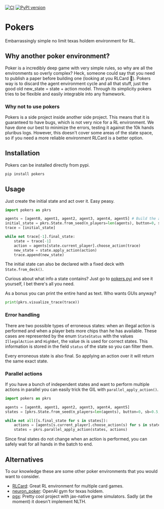 [![CI](https://github.com/Reinforcement-Poker/pokers/actions/workflows/CI.yml/badge.svg)](https://github.com/Reinforcement-Poker/pokers/actions/workflows/CI.yml)
[![PyPI version](https://badge.fury.io/py/pokers.svg)](https://badge.fury.io/py/pokers)

# Pokers

Embarrassingly simple no limit texas holdem environment for RL.

## Why another poker environment?

Poker is a incredibly deep game with very simple rules, so why are all the environments so overly complex? Heck, someone could say that you need to publish a paper before building one (looking at you RLCard 👀). Pokers way is to discard the agent environment cycle and all that stuff, just the good old new_state = state + action model. Through its simplicity pokers tries to be flexible and easily integrable into any framework.

### Why not to use pokers

Pokers is a side project inside another side project. This means that it is guaranteed to have bugs, which is not very nice for a RL environment. We have done our best to minimize the errors, testing it against the 10k hands pluribus logs. However, this doesn't cover some areas of the state space, so if you need a more reliable environment RLCard is a better option.

## Installation

Pokers can be installed directly from pypi.

```bash
pip install pokers
```

## Usage

Just create the initial state and act over it. Easy peasy.
```python
import pokers as pkrs

agents = [agent0, agent1, agent2, agent3, agent4, agent5] # Build the agents however you want
initial_state = pkrs.State.from_seed(n_players=len(agents), button=0, sb=0.5, bb=1.0, stake=100.0, seed=1234)
trace = [initial_state]

while not trace[-1].final_state:
    state = trace[-1]
    action = agents[state.current_player].choose_action(trace)
    new_state = state.apply_action(action)
    trace.append(new_state)
```

The initial state can also be declared with a fixed deck with `State.from_deck()`.

Curious about what info a state contains? Just go to [pokers.pyi](pokers.pyi) and see it yourself, I bet there's all you need.

As a bonus you can print the entire hand as text. Who wants GUIs anyway?
```python
print(pkrs.visualize_trace(trace))
```

### Error handling

There are two possible types of erroneous states: when an illegal action is performed and when a player bets more chips than he has available. These cases are represented by the enum `StateStatus` with the values `IllegalAction` and `HighBet`, the value `Ok` is used for correct states. This information is stored in the field `status` of the state so you can filter them.

Every erroneous state is also final. So applying an action over it will return the same exact state.


### Parallel actions

If you have a bunch of independent states and want to perform multiple actions in parallel you can easily trick the GIL with `parallel_apply_action()`.

```python
import pokers as pkrs

agents = [agent0, agent1, agent2, agent3, agent4, agent5]
states = [pkrs.State.from_seed(n_players=len(agents), button=0, sb=0.5, bb=1.0, stake=100.0, seed=seed) for seed in range(10)]

while not all([s.final_state for s in states]):
    actions = [agents[s.current_player].choose_action(s) for s in states]
    states = pkrs.parallel_apply_action(states, actions)
```

Since final states do not change when an action is performed, you can safely wait for all hands in the batch to end.

## Alternatives

To our knowledge these are some other poker environments that you would want to consider.

- [RLCard](https://github.com/datamllab/rlcard): Great RL environment for multiple card games.
- [neuron_poker](https://github.com/dickreuter/neuron_poker): OpenAI gym for texas holdem.
- [pgx](https://github.com/sotetsuk/pgx): Pretty cool project with jax-native game simulators. Sadly (at the moment) it doesn't implement NLTH.
